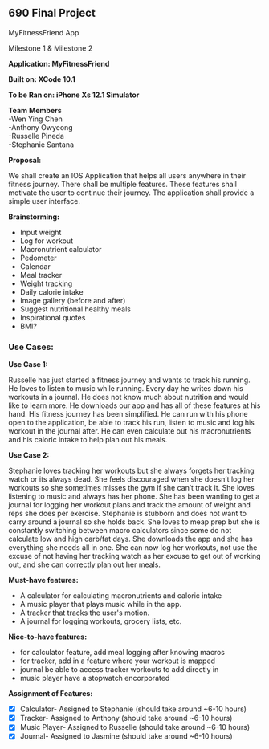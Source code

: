 ## 690 Final Project

MyFitnessFriend App

Milestone 1 & Milestone 2

**Application: MyFitnessFriend**

**Built on: XCode 10.1**

**To be Ran on: iPhone Xs 12.1 Simulator**			

**Team Members**  
-Wen Ying Chen  
-Anthony Owyeong  
-Russelle Pineda  
-Stephanie Santana  

**Proposal:**

We shall create an IOS Application that helps all users anywhere in their fitness journey. There shall be multiple features. These features shall motivate the user to continue their journey. The application shall provide a simple user interface.

**Brainstorming:**
- Input weight
- Log for workout
- Macronutrient calculator
- Pedometer
- Calendar
- Meal tracker
- Weight tracking
- Daily calorie intake
- Image gallery (before and after)
- Suggest nutritional healthy meals
- Inspirational quotes
- BMI?

### Use Cases:

**Use Case 1:**

Russelle has just started a fitness journey and wants to track his running. He loves to listen to music while running. Every day he writes down his workouts in a journal. He does not know much about nutrition and would like to learn more. He downloads our app and has all of these features at his hand. His fitness journey has been simplified. He can run with his phone open to the application, be able to track his run, listen to music and log his workout in the journal after. He can even calculate out his macronutrients and his caloric intake to help plan out his meals.

**Use Case 2:**

Stephanie loves tracking her workouts but she always forgets her tracking watch or its always dead. She feels discouraged when she doesn’t log her workouts so she sometimes misses the gym if she can’t track it. She loves listening to music and always has her phone. She has been wanting to get a journal for logging her workout plans and track the amount of weight and reps she does per exercise. Stephanie is stubborn and does not want to carry around a journal so she holds back. She loves to meap prep but she is constantly switching between macro calculators since some do not calculate low and high carb/fat days. She downloads the app and she has everything she needs all in one. She can now log her workouts, not use the excuse of not having her tracking watch as her excuse to get out of working out, and she can correctly plan out her meals. 



**Must-have features:**
- A calculator for calculating macronutrients and caloric intake
- A music player that plays music while in the app.
- A tracker that tracks the user's motion.
- A journal for logging workouts, grocery lists, etc. 

**Nice-to-have features:**
- for calculator feature, add meal logging after knowing macros
- for tracker, add in a feature where your workout is mapped
- journal be able to access tracker workouts to add directly in
- music player have a stopwatch encorporated 

**Assignment of Features:**
- [x] Calculator- Assigned to Stephanie (should take around ~6-10 hours)
- [x] Tracker- Assigned to Anthony (should take around ~6-10 hours)
- [x] Music Player- Assigned to Russelle (should take around ~6-10 hours)
- [x] Journal- Assigned to Jasmine (should take around ~6-10 hours)
